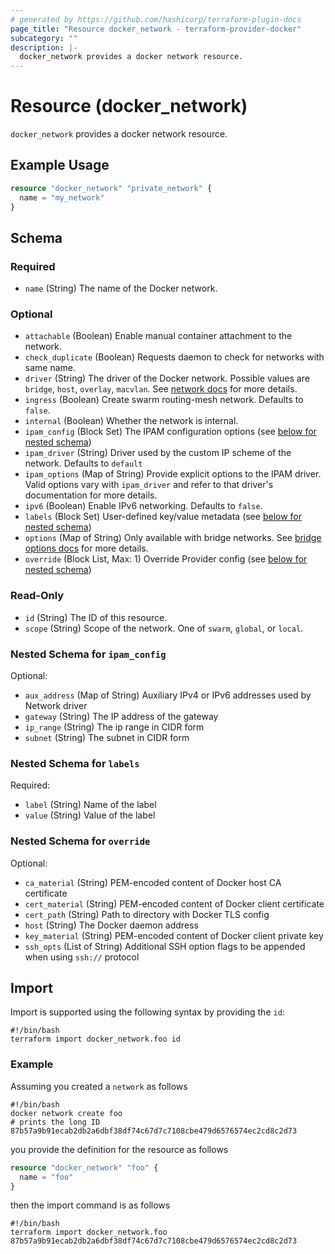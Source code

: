 ```yaml
---
# generated by https://github.com/hashicorp/terraform-plugin-docs
page_title: "Resource docker_network - terraform-provider-docker"
subcategory: ""
description: |-
  docker_network provides a docker network resource.
---
```

<!-- Bug: Type and Name are switched -->
# Resource (docker_network)

`docker_network` provides a docker network resource.

## Example Usage

```terraform
resource "docker_network" "private_network" {
  name = "my_network"
}
```

<!-- schema generated by tfplugindocs -->
## Schema

### Required

- `name` (String) The name of the Docker network.

### Optional

- `attachable` (Boolean) Enable manual container attachment to the network.
- `check_duplicate` (Boolean) Requests daemon to check for networks with same name.
- `driver` (String) The driver of the Docker network. Possible values are `bridge`, `host`, `overlay`, `macvlan`. See [network docs](https://docs.docker.com/network/#network-drivers) for more details.
- `ingress` (Boolean) Create swarm routing-mesh network. Defaults to `false`.
- `internal` (Boolean) Whether the network is internal.
- `ipam_config` (Block Set) The IPAM configuration options (see [below for nested schema](#nestedblock--ipam_config))
- `ipam_driver` (String) Driver used by the custom IP scheme of the network. Defaults to `default`
- `ipam_options` (Map of String) Provide explicit options to the IPAM driver. Valid options vary with `ipam_driver` and refer to that driver's documentation for more details.
- `ipv6` (Boolean) Enable IPv6 networking. Defaults to `false`.
- `labels` (Block Set) User-defined key/value metadata (see [below for nested schema](#nestedblock--labels))
- `options` (Map of String) Only available with bridge networks. See [bridge options docs](https://docs.docker.com/engine/reference/commandline/network_create/#bridge-driver-options) for more details.
- `override` (Block List, Max: 1) Override Provider config (see [below for nested schema](#nestedblock--override))

### Read-Only

- `id` (String) The ID of this resource.
- `scope` (String) Scope of the network. One of `swarm`, `global`, or `local`.

<a id="nestedblock--ipam_config"></a>
### Nested Schema for `ipam_config`

Optional:

- `aux_address` (Map of String) Auxiliary IPv4 or IPv6 addresses used by Network driver
- `gateway` (String) The IP address of the gateway
- `ip_range` (String) The ip range in CIDR form
- `subnet` (String) The subnet in CIDR form


<a id="nestedblock--labels"></a>
### Nested Schema for `labels`

Required:

- `label` (String) Name of the label
- `value` (String) Value of the label


<a id="nestedblock--override"></a>
### Nested Schema for `override`

Optional:

- `ca_material` (String) PEM-encoded content of Docker host CA certificate
- `cert_material` (String) PEM-encoded content of Docker client certificate
- `cert_path` (String) Path to directory with Docker TLS config
- `host` (String) The Docker daemon address
- `key_material` (String) PEM-encoded content of Docker client private key
- `ssh_opts` (List of String) Additional SSH option flags to be appended when using `ssh://` protocol

## Import

Import is supported using the following syntax by providing the `id`:

```shell
#!/bin/bash
terraform import docker_network.foo id
```

### Example

Assuming you created a `network` as follows

```shell
#!/bin/bash
docker network create foo
# prints the long ID
87b57a9b91ecab2db2a6dbf38df74c67d7c7108cbe479d6576574ec2cd8c2d73
```

you provide the definition for the resource as follows

```terraform
resource "docker_network" "foo" {
  name = "foo"
}
```

then the import command is as follows

```shell
#!/bin/bash
terraform import docker_network.foo 87b57a9b91ecab2db2a6dbf38df74c67d7c7108cbe479d6576574ec2cd8c2d73
```